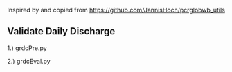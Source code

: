 Inspired by and copied from https://github.com/JannisHoch/pcrglobwb_utils

## Validate Daily Discharge
1.) grdcPre.py 

2.) grdcEval.py
